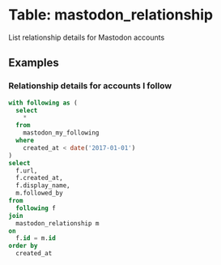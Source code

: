 # Table: mastodon_relationship

List relationship details for Mastodon accounts

## Examples

### Relationship details for accounts I follow

```sql
with following as (
  select
    *
  from
    mastodon_my_following
  where
    created_at < date('2017-01-01')
)
select
  f.url,
  f.created_at,
  f.display_name,
  m.followed_by
from
  following f
join
  mastodon_relationship m
on
  f.id = m.id
order by
  created_at
```
